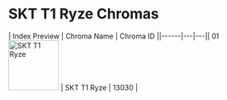# SKT T1 Ryze Chromas

| Index  Preview | Chroma Name | Chroma ID ||------|---|---|| 01  <img src='https://raw.communitydragon.org/latest/plugins/rcp-be-lol-game-data/global/default/v1/champion-chroma-images/13/13030.png' alt='SKT T1 Ryze' width='100'> | SKT T1 Ryze | 13030 |